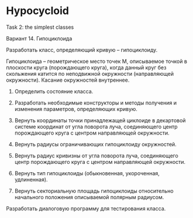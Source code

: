# Hypocycloid
Task 2: the simplest classes

Вариант 14. Гипоциклоида

Разработать класс, определяющий кривую – гипоциклоиду.

Гипоциклоида – геометрическое место точек М, описываемое точкой в плоскости круга (порождающего круга), когда данный круг без скольжения катится по неподвижной окружности (направляющей окружности). Касание окружностей внутреннее.

1) Определить состояние класса.

2) Разработать необходимые конструкторы и методы получения и изменения параметров, определяющих кривую.

3) Вернуть координаты точки принадлежащей циклоиде в декартовой системе координат от угла поворота луча, соединяющего центр порождающего круга с центром направляющей окружности.

4) Вернуть радиусы ограничивающих гипоциклоиду окружностей.

5) Вернуть радиус кривизны от угла поворота луча, соединяющего центр порождающего круга с центром направляющей окружности.

6) Вернуть тип гипоциклоиды (обыкновенная, укороченная, удлиненная).

7) Вернуть секториальную площадь гипоциклоиды относительно начального положения описываемой полярным радиусом.

Разработать диалоговую программу для тестирования класса.
